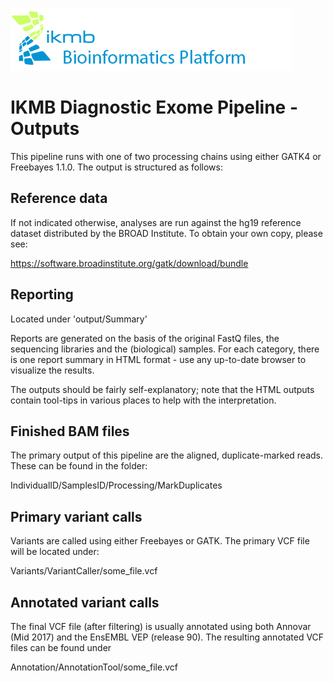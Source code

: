 ![](images/ikmb_bfx_logo.png)

# IKMB Diagnostic Exome Pipeline -  Outputs

This pipeline runs with one of two processing chains using either GATK4 or Freebayes 1.1.0. The output is structured as follows:

## Reference data

If not indicated otherwise, analyses are run against the hg19 reference dataset distributed by the BROAD Institute. To obtain your own copy, please see:

https://software.broadinstitute.org/gatk/download/bundle

## Reporting

Located under 'output/Summary'

Reports are generated on the basis of the original FastQ files, the sequencing libraries and the (biological) samples. For each category, there
is one report summary in HTML format - use any up-to-date browser to visualize the results. 

The outputs should be fairly self-explanatory; note that the HTML outputs contain tool-tips in various places to help with the interpretation. 

## Finished BAM files

The primary output of this pipeline are the aligned, duplicate-marked reads. These can be found in the folder:

IndividualID/SamplesID/Processing/MarkDuplicates

## Primary variant calls

Variants are called using either Freebayes or GATK. The primary VCF file will be located under:

Variants/VariantCaller/some_file.vcf

## Annotated variant calls

The final VCF file (after filtering) is usually annotated using both Annovar (Mid 2017) and the EnsEMBL VEP (release 90). The resulting annotated VCF files can be found under

Annotation/AnnotationTool/some_file.vcf





